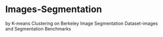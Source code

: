 # Images-Segmentation
by K-means Clustering on Berkeley Image Segmentation Dataset-images and Segmentation Benchmarks
